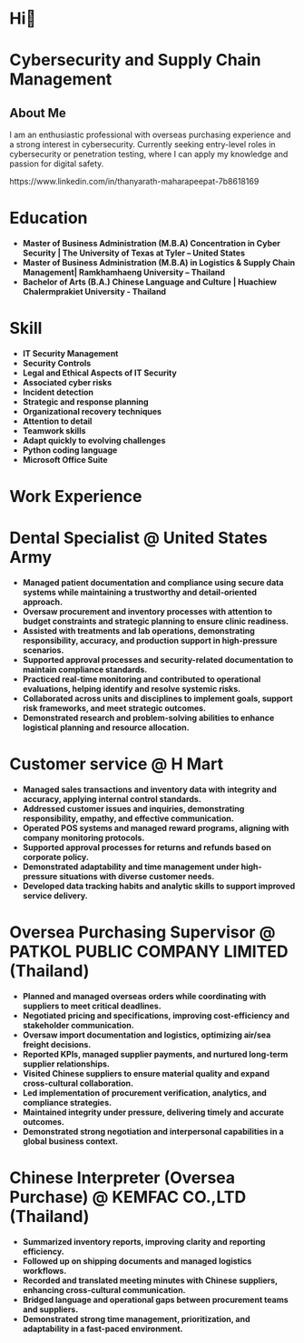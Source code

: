 # Hi👋

# Cybersecurity and Supply Chain Management

  <h2>About Me</h2>
  <p>I am an enthusiastic professional with overseas purchasing experience and a strong interest in cybersecurity. Currently seeking entry-level roles in cybersecurity or penetration testing, where I can apply my knowledge and passion for digital safety.</p>
  <p>https://www.linkedin.com/in/thanyarath-maharapeepat-7b8618169<p>

# Education
- <b>Master of Business Administration (M.B.A) Concentration in Cyber Security | The University of Texas at Tyler – United States
- <b>Master of Business Administration (M.B.A) in Logistics & Supply Chain Management| Ramkhamhaeng University – Thailand
- <b>Bachelor of Arts (B.A.) Chinese Language and Culture | Huachiew Chalermprakiet University - Thailand

# Skill
- <b> IT Security Management		            
- <b> Security Controls		    
- <b> Legal and Ethical Aspects of IT Security
- <b> Associated cyber risks		            
- <b> Incident detection	  	
- <b> Strategic and response planning
- <b> Organizational recovery techniques	  
- <b> Attention to detail		  
- <b> Teamwork skills
- <b> Adapt quickly to evolving challenges  
- <b> Python coding language 	
- <b> Microsoft Office Suite

# Work Experience
# Dental Specialist @ United States Army 

- <b>Managed patient documentation and compliance using secure data systems while maintaining a trustworthy and detail-oriented approach.
- <b>Oversaw procurement and inventory processes with attention to budget constraints and strategic planning to ensure clinic readiness.
- <b>Assisted with treatments and lab operations, demonstrating responsibility, accuracy, and production support in high-pressure scenarios.
- <b>Supported approval processes and security-related documentation to maintain compliance standards.
- <b>Practiced real-time monitoring and contributed to operational evaluations, helping identify and resolve systemic risks.
- <b>Collaborated across units and disciplines to implement goals, support risk frameworks, and meet strategic outcomes.
- <b>Demonstrated research and problem-solving abilities to enhance logistical planning and resource allocation.

# Customer service @ H Mart

- <b>Managed sales transactions and inventory data with integrity and accuracy, applying internal control standards.
- <b>Addressed customer issues and inquiries, demonstrating responsibility, empathy, and effective communication.
- <b>Operated POS systems and managed reward programs, aligning with company monitoring protocols.
- <b>Supported approval processes for returns and refunds based on corporate policy.
- <b>Demonstrated adaptability and time management under high-pressure situations with diverse customer needs.
- <b>Developed data tracking habits and analytic skills to support improved service delivery.

# Oversea Purchasing Supervisor @ PATKOL PUBLIC COMPANY LIMITED (Thailand)

- <b>Planned and managed overseas orders while coordinating with suppliers to meet critical deadlines.
- <b>Negotiated pricing and specifications, improving cost-efficiency and stakeholder communication.
- <b>Oversaw import documentation and logistics, optimizing air/sea freight decisions.
- <b>Reported KPIs, managed supplier payments, and nurtured long-term supplier relationships.
- <b>Visited Chinese suppliers to ensure material quality and expand cross-cultural collaboration.
- <b>Led implementation of procurement verification, analytics, and compliance strategies.
- <b>Maintained integrity under pressure, delivering timely and accurate outcomes.
- <b>Demonstrated strong negotiation and interpersonal capabilities in a global business context.

# Chinese Interpreter (Oversea Purchase) @ KEMFAC CO.,LTD (Thailand)

- <b>Summarized inventory reports, improving clarity and reporting efficiency.
- <b>Followed up on shipping documents and managed logistics workflows.
- <b>Recorded and translated meeting minutes with Chinese suppliers, enhancing cross-cultural communication.
- <b>Bridged language and operational gaps between procurement teams and suppliers.
- <b>Demonstrated strong time management, prioritization, and adaptability in a fast-paced environment.


